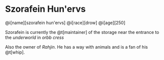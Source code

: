 # Szorafein Hun'ervs

@i[name][szorafein hun'ervs]
@i[race][drow]
@i[age][250]

Szorafein is currently the @t[maintainer] of the storage near the entrance to the _underworld_ in _orbb cress_

Also the owner of _Rahjin_. He has a way with animals and is a fan of his @t[whip].
